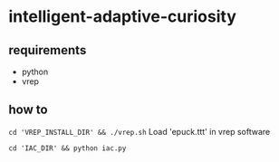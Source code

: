 # intelligent-adaptive-curiosity

## requirements
- python  
- vrep  
 
## how to

`
cd 'VREP_INSTALL_DIR' && ./vrep.sh
`
Load 'epuck.ttt' in vrep software

`
cd 'IAC_DIR' && python iac.py
`
